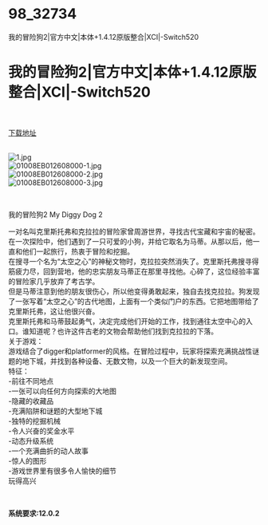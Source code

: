 # 98_32734
我的冒险狗2|官方中文|本体+1.4.12原版整合|XCI|-Switch520
# 我的冒险狗2|官方中文|本体+1.4.12原版整合|XCI|-Switch520
 <br/></br>
[下载地址](https://www.switch520.cc/article/32734 "下载地址")
<br/></br>

<p><img title="1.jpg" src="https://www.switch520.cc/muke_img/2022_06_11_64d7948d885cb.jpg" alt="1.jpg"><br>
<img title="01008EB012608000-1.jpg" src="https://www.switch520.cc/muke_img/2022_06_11_1eae9daa00cee.jpg" alt="01008EB012608000-1.jpg"><br>
<img title="01008EB012608000-2.jpg" src="https://www.switch520.cc/muke_img/2022_06_11_0ba946fc66330.jpg" alt="01008EB012608000-2.jpg"><br>
<img title="01008EB012608000-3.jpg" src="https://www.switch520.cc/muke_img/2022_06_11_e22ffbf54274a.jpg" alt="01008EB012608000-3.jpg"></p>
<p>&nbsp;</p>
<p>我的冒险狗2 My Diggy Dog 2</p>
<p>一对名叫克里斯托弗和克拉拉的冒险家曾周游世界，寻找古代宝藏和宇宙的秘密。在一次探险中，他们遇到了一只可爱的小狗，并给它取名为马蒂。从那以后，他一直和他们一起旅行，热衷于冒险和挖掘。<br>
在搜寻一个名为“太空之心”的神秘文物时，克拉拉突然消失了。克里斯托弗搜寻得筋疲力尽，回到营地，他的忠实朋友马蒂正在那里寻找他。心碎了，这位经验丰富的冒险家几乎放弃了考古学。<br>
但是马蒂注意到他的朋友很伤心，所以他变得勇敢起来，独自去找克拉拉。狗发现了一张写着“太空之心”的古代地图，上面有一个类似门户的东西。它把地图带给了克里斯托弗，这让他很兴奋。<br>
克里斯托弗和马蒂鼓起勇气，决定完成他们开始的工作，找到通往太空中心的入口。谁知道呢？也许这件古老的文物会帮助他们找到克拉拉的下落。<br>
关于游戏：<br>
游戏结合了digger和platformer的风格。在冒险过程中，玩家将探索充满挑战性谜题的地下城，并找到各种设备、无数文物，以及一个巨大的新发现空间。<br>
特征：<br>
-前往不同地点<br>
-一张可以向任何方向探索的大地图<br>
-隐藏的收藏品<br>
-充满陷阱和谜题的大型地下城<br>
-独特的挖掘机械<br>
-令人兴奋的奖金水平<br>
-动态升级系统<br>
-一个充满曲折的动人故事<br>
-惊人的图形<br>
-游戏世界里有很多令人愉快的细节<br>
玩得高兴</p>
<p>&nbsp;</p>
<p><strong>系统要求:12.0.2</strong></p>



